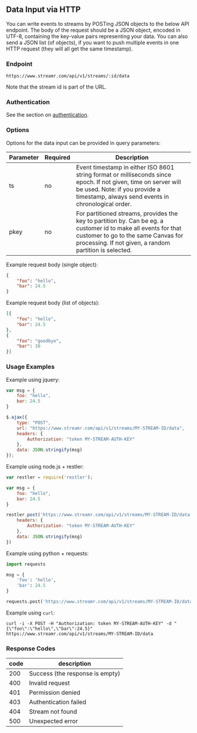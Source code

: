 <!-- note that this readme is embedded on API Documentation page within Streamr. Please don't use first-level headings (h1). -->
## Data Input via HTTP

You can write events to streams by POSTing JSON objects to the below API endpoint. The body of the request should be a JSON object, encoded in UTF-8, containing the key-value pairs representing your data. You can also send a JSON list (of objects), if you want to push multiple events in one HTTP request (they will all get the same timestamp).

### Endpoint

`https://www.streamr.com/api/v1/streams/:id/data`

Note that the stream id is part of the URL.

### Authentication

See the section on [authentication](#authentication).

### Options

Options for the data input can be provided in query parameters:

Parameter | Required | Description
--------- | -------- | -----------
ts        | no       | Event timestamp in either ISO 8601 string format or milliseconds since epoch. If not given, time on server will be used. Note: if you provide a timestamp, always send events in chronological order.
pkey      | no       | For partitioned streams, provides the key to partition by. Can be eg. a customer id to make all events for that customer to go to the same Canvas for processing. If not given, a random partition is selected.


Example request body (single object):

```json
{
	"foo": "hello",
	"bar": 24.5
}
```

Example request body (list of objects):

```json
[{
	"foo": "hello",
	"bar": 24.5
},
{
	"foo": "goodbye",
	"bar": 30
}]
```

### Usage Examples

Example using jquery:

```javascript
var msg = {
	foo: "hello",
	bar: 24.5
}

$.ajax({
	type: "POST",
	url: "https://www.streamr.com/api/v1/streams/MY-STREAM-ID/data",
    headers: {
        Authorization: "token MY-STREAM-AUTH-KEY"
    },
	data: JSON.stringify(msg)
});
```

Example using node.js + restler:

```javascript
var restler = require('restler');

var msg = {
	foo: "hello",
	bar: 24.5
}

restler.post('https://www.streamr.com/api/v1/streams/MY-STREAM-ID/data', {
    headers: {
        Authorization: "token MY-STREAM-AUTH-KEY"
    },
	data: JSON.stringify(msg)
})
```

Example using python + requests:

```python
import requests

msg = {
	'foo': 'hello',
	'bar': 24.5
}

requests.post('https://www.streamr.com/api/v1/streams/MY-STREAM-ID/data?auth=MY-STREAM-AUTH-KEY', json=msg, headers={'Authorization': 'token MY-STREAM-AUTH-KEY'})
```

Example using `curl`:

```
curl -i -X POST -H "Authorization: token MY-STREAM-AUTH-KEY" -d "{\"foo\":\"hello\",\"bar\":24.5}" https://www.streamr.com/api/v1/streams/MY-STREAM-ID/data
```

### Response Codes

code | description
---- | -----------
200  | Success (the response is empty)
400  | Invalid request
401  | Permission denied
403  | Authentication failed
404  | Stream not found
500  | Unexpected error
